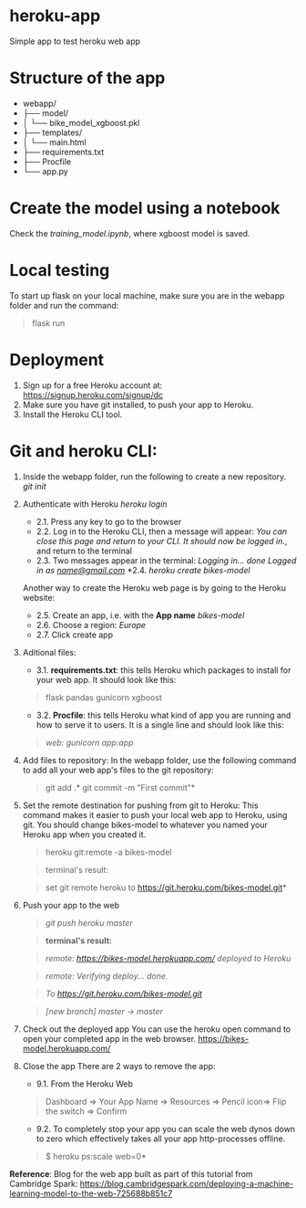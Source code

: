 # heroku-app
Simple app to test heroku web app

# Structure of the app
* webapp/
*    ├── model/
*    │   └── bike_model_xgboost.pkl
*    ├── templates/
*    │   └── main.html
*    ├── requirements.txt
*    ├── Procfile
*    └── app.py   

# Create the model using a notebook
Check the *training_model.ipynb*, where xgboost model is saved.

# Local testing
To start up flask on your local machine, make sure you are in the webapp folder and run the command:
> flask run

# Deployment
1. Sign up for a free Heroku account at: https://signup.heroku.com/signup/dc
2. Make sure you have git installed, to push your app to Heroku.
3. Install the Heroku CLI tool.

# Git and heroku CLI:

1. Inside the webapp folder, run the following to create a new repository.
    *git init*

2. Authenticate with Heroku
    *heroku login*
    * 2.1. Press any key to go to the browser
    * 2.2. Log in to the Heroku CLI, then a message will appear: *You can close this page and return to your CLI. It should now be logged in.*, and return to the terminal
    * 2.3. Two messages appear in the terminal:
      *Logging in... done*
      *Logged in as name@gmail.com*
    *2.4. *heroku create bikes-model*

    Another way to create the Heroku web page is by going to the Heroku website:
    * 2.5. Create an app, i.e. with the **App name** *bikes-model*
    * 2.6. Choose a region: *Europe*
    * 2.7. Click create app    

3. Aditional files:
    * 3.1. **requirements.txt**: this tells Heroku which packages to install for your web app. It should look like this:
    >flask
    >pandas
    >gunicorn
    >xgboost

    * 3.2. **Procfile**: this tells Heroku what kind of app you are running and how to serve it to users. It is a single line and should look like this:
    > *web: gunicorn app:app*

4. Add files to repository:
In the webapp folder, use the following command to add all your web app's files to the git repository:
    > git add .*
    > git commit -m "First commit"*

5. Set the remote destination for pushing from git to Heroku:
This command makes it easier to push your local web app to Heroku, using git.
You should change bikes-model to whatever you named your Heroku app when you created it.
    > heroku git:remote -a bikes-model
    
    > terminal's result:
    
    > set git remote heroku to https://git.heroku.com/bikes-model.git*

7. Push your app to the web
    > *git push heroku master*
    
    > **terminal's result:**
    
    > *remote:        https://bikes-model.herokuapp.com/ deployed to Heroku*
    
    > *remote: Verifying deploy... done.*
    
    > *To https://git.heroku.com/bikes-model.git*
    
    > *[new branch]      master -> master*

8. Check out the deployed app
You can use the heroku open command to open your completed app in the web browser. 
https://bikes-model.herokuapp.com/

9. Close the app
There are 2 ways to remove the app:
    * 9.1. From the Heroku Web
    > Dashboard => Your App Name => Resources => Pencil icon=> Flip the switch => Confirm
    * 9.2. To completely stop your app you can scale the web dynos down to zero which effectively takes all your app http-processes offline.
    > $ heroku ps:scale web=0*
        
**Reference**: Blog for the web app built as part of this tutorial from Cambridge Spark: https://blog.cambridgespark.com/deploying-a-machine-learning-model-to-the-web-725688b851c7
         
